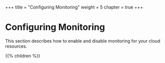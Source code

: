 +++
title = "Configuring Monitoring"
weight = 5
chapter = true
+++


# Configuring Monitoring
This section describes how to enable and disable monitoring for your cloud resources.

{{% children %}}
